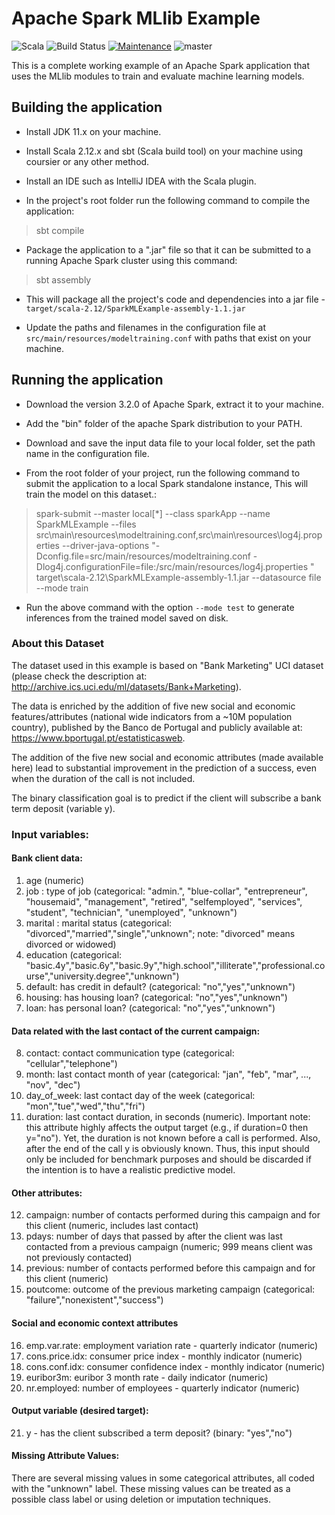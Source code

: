 # Apache Spark MLlib Example

![Scala](https://img.shields.io/badge/Scala-DC322F?style=for-the-badge&logo=scala&logoColor=white)
![Build Status](https://github.com/sandeep-sandhu/spark-ml-example/actions/workflows/scala.yml/badge.svg) 
[![Maintenance](https://img.shields.io/badge/Maintained%3F-yes-green.svg)](https://github.com/sandeep-sandhu/spark-ml-example/graphs/commit-activity)
![master](https://img.shields.io/github/last-commit/sandeep-sandhu/spark-ml-example/master)


This is a complete working example of an Apache Spark application that uses the MLlib modules
to train and evaluate machine learning models.


## Building the application

  - Install JDK 11.x on your machine.

  - Install Scala 2.12.x and sbt (Scala build tool) on your machine using coursier or any other method.

  - Install an IDE such as IntelliJ IDEA with the Scala plugin.

  - In the project's root folder run the following command to compile the application:

> sbt compile

  - Package the application to a ".jar" file so that it can be submitted to a running Apache Spark cluster using this command:

> sbt assembly

  - This will package all the project's code and dependencies into a jar file - `target/scala-2.12/SparkMLExample-assembly-1.1.jar`

  - Update the paths and filenames in the configuration file at `src/main/resources/modeltraining.conf` with paths that exist on your machine.

## Running the application

  - Download the version 3.2.0 of Apache Spark, extract it to your machine.

  - Add the "bin" folder of the apache Spark distribution to your PATH.

  - Download and save the input data file to your local folder, set the path name in the configuration file.

  - From the root folder of your project, run the following command to submit the application to a local Spark standalone instance, This will train the model on this dataset.:

> spark-submit --master local[*] --class sparkApp --name SparkMLExample --files src\main\resources\modeltraining.conf,src\main\resources\log4j.properties --driver-java-options "-Dconfig.file=src/main/resources/modeltraining.conf -Dlog4j.configurationFile=file:/src/main/resources/log4j.properties " target\scala-2.12\SparkMLExample-assembly-1.1.jar --datasource file --mode train

  - Run the above command with the option `--mode test` to generate inferences from the trained model saved on disk.


### About this Dataset

The dataset used in this example is based on "Bank Marketing" UCI dataset (please check the description at: http://archive.ics.uci.edu/ml/datasets/Bank+Marketing).

The data is enriched by the addition of five new social and economic features/attributes (national wide indicators from a ~10M population country), published by the Banco de Portugal and publicly available at: https://www.bportugal.pt/estatisticasweb.

The addition of the five new social and economic attributes (made available here) lead to substantial improvement in the prediction of a success, even when the duration of the call is not included.

The binary classification goal is to predict if the client will subscribe a bank term deposit (variable y).

### Input variables:

#### Bank client data:
  1. age (numeric)
  2. job : type of job (categorical: "admin.", "blue-collar", "entrepreneur", "housemaid", "management", "retired", "selfemployed", "services", "student", "technician", "unemployed", "unknown")
  3. marital : marital status (categorical: "divorced","married","single","unknown"; note: "divorced" means divorced or widowed)
  4. education (categorical: "basic.4y","basic.6y","basic.9y","high.school","illiterate","professional.course","university.degree","unknown")
  5. default: has credit in default? (categorical: "no","yes","unknown")
  6. housing: has housing loan? (categorical: "no","yes","unknown")
  7. loan: has personal loan? (categorical: "no","yes","unknown")
#### Data related with the last contact of the current campaign:
  8. contact: contact communication type (categorical: "cellular","telephone")
  9. month: last contact month of year (categorical: "jan", "feb", "mar", ..., "nov", "dec")
  10. day_of_week: last contact day of the week (categorical: "mon","tue","wed","thu","fri")
  11. duration: last contact duration, in seconds (numeric). Important note:  this attribute highly affects the output target (e.g., if duration=0 then y="no"). Yet, the duration is not known before a call is performed. Also, after the end of the call y is obviously known. Thus, this input should only be included for benchmark purposes and should be discarded if the intention is to have a realistic predictive model.
#### Other attributes:
  12. campaign: number of contacts performed during this campaign and for this client (numeric, includes last contact)
  13. pdays: number of days that passed by after the client was last contacted from a previous campaign (numeric; 999 means client was not previously contacted)
  14. previous: number of contacts performed before this campaign and for this client (numeric)
  15. poutcome: outcome of the previous marketing campaign (categorical: "failure","nonexistent","success")
#### Social and economic context attributes
  16. emp.var.rate: employment variation rate - quarterly indicator (numeric)
  17. cons.price.idx: consumer price index - monthly indicator (numeric)
  18. cons.conf.idx: consumer confidence index - monthly indicator (numeric)
  19. euribor3m: euribor 3 month rate - daily indicator (numeric)
  20. nr.employed: number of employees - quarterly indicator (numeric)

#### Output variable (desired target):
  21. y - has the client subscribed a term deposit? (binary: "yes","no")

#### Missing Attribute Values:
There are several missing values in some categorical attributes, all coded with the "unknown" label. These missing values can be treated as a possible class label or using deletion or imputation techniques. 
